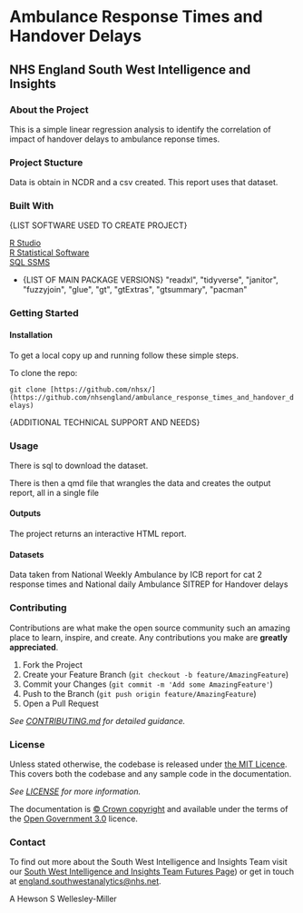 # Ambulance Response Times and Handover Delays
## NHS England South West Intelligence and Insights

### About the Project

This is a simple linear regression analysis to identify the correlation of impact of handover delays to ambulance reponse times. 

### Project Stucture

Data is obtain in NCDR and a csv created.  This report uses that dataset.

### Built With

{LIST SOFTWARE USED TO CREATE PROJECT}

[R Studio](http://www.rstudio.com/.)  
[R Statistical Software](https://www.R-project.org/.)  
[SQL SSMS](https://learn.microsoft.com/en-us/sql/ssms/download-sql-server-management-studio-ssms?view=sql-server-ver16)  


- {LIST OF MAIN PACKAGE VERSIONS}
"readxl", "tidyverse", "janitor", "fuzzyjoin", "glue", "gt", "gtExtras",  "gtsummary",  "pacman" 

### Getting Started

#### Installation

To get a local copy up and running follow these simple steps.

To clone the repo:

`git clone [https://github.com/nhsx/](https://github.com/nhsengland/ambulance_response_times_and_handover_delays)`

{ADDITIONAL TECHNICAL SUPPORT AND NEEDS} 

### Usage
There is sql to download the dataset.

There is then a qmd file that wrangles the data and creates the output report, all in a single file

#### Outputs
The project returns an interactive HTML report.


#### Datasets
Data taken from National Weekly Ambulance by ICB report for cat 2 response times and National daily Ambulance SITREP for Handover delays

### Contributing

Contributions are what make the open source community such an amazing place to learn, inspire, and create. Any contributions you make are **greatly appreciated**.

1. Fork the Project
2. Create your Feature Branch (`git checkout -b feature/AmazingFeature`)
3. Commit your Changes (`git commit -m 'Add some AmazingFeature'`)
4. Push to the Branch (`git push origin feature/AmazingFeature`)
5. Open a Pull Request

_See [CONTRIBUTING.md](./CONTRIBUTING.md) for detailed guidance._

### License

Unless stated otherwise, the codebase is released under [the MIT Licence][mit].
This covers both the codebase and any sample code in the documentation.

_See [LICENSE](./LICENSE) for more information._

The documentation is [© Crown copyright][copyright] and available under the terms
of the [Open Government 3.0][ogl] licence.

[mit]: LICENCE
[copyright]: http://www.nationalarchives.gov.uk/information-management/re-using-public-sector-information/uk-government-licensing-framework/crown-copyright/
[ogl]: http://www.nationalarchives.gov.uk/doc/open-government-licence/version/3/

### Contact

To find out more about the South West Intelligence and Insights Team visit our [South West Intelligence and Insights Team Futures Page](https://future.nhs.uk/SouthWestAnalytics)) or get in touch at [england.southwestanalytics@nhs.net](mailto:england.southwestanalytics@nhs.net).

<!-- ### Acknowledgements -->
A Hewson
S Wellesley-Miller
